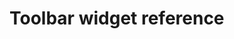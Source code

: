 # Toolbar widget reference

<!-- @include: ./new-window.md -->
<!-- @include: ./quick-menu.md -->
<!-- @include: ./icon.md -->